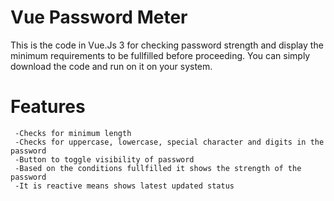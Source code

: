 # Vue Password Meter

This is the code in Vue.Js 3 for checking password strength and display the minimum requirements to be fullfilled before proceeding.
You can simply download the code and run on it on your system.

# Features
     -Checks for minimum length
     -Checks for uppercase, lowercase, special character and digits in the password
     -Button to toggle visibility of password
     -Based on the conditions fullfilled it shows the strength of the password
     -It is reactive means shows latest updated status 
     



